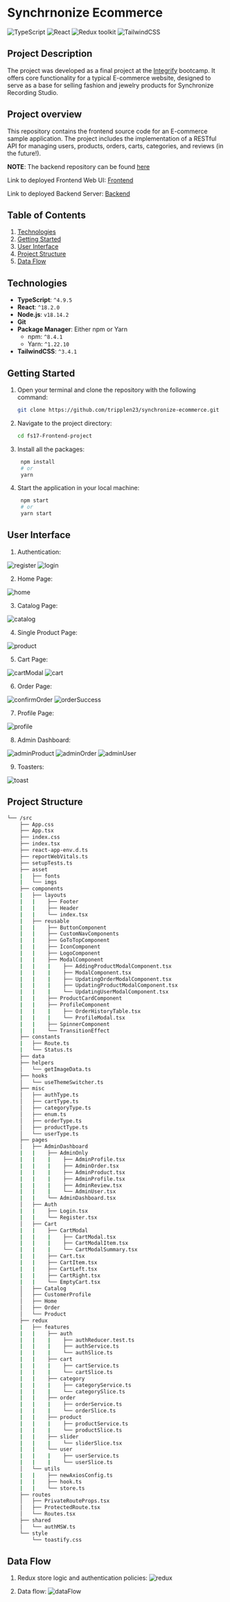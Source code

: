 # Synchrnonize Ecommerce

![TypeScript](https://img.shields.io/badge/TypeScript-v.4-green)
![React](https://img.shields.io/badge/React-v.18.2-blue)
![Redux toolkit](https://img.shields.io/badge/Redux-v.2.2-brown)
![TailwindCSS](https://img.shields.io/badge/TailwindCSS-v.3.4.1-lightblue)

## Project Description

The project was developed as a final project at the [Integrify](https://www.integrify.io/) bootcamp. It offers core functionality for a typical E-commerce website, designed to serve as a base for selling fashion and jewelry products for Synchronize Recording Studio.

## Project overview

This repository contains the frontend source code for an E-commerce sample application. The project includes the implementation of a RESTful API for managing users, products, orders, carts, categories, and reviews (in the future!).

**NOTE**: The backend repository can be found [here](https://github.com/tripplen23/fs17_CSharp_FullStack)

Link to deployed Frontend Web UI: [Frontend](https://fs17-frontend-project-zln9-kl59btf0o.vercel.app/)

Link to deployed Backend Server: [Backend](https://sync-ecommerce.azurewebsites.net/index.html)

## Table of Contents

1. [Technologies](#technologies)
2. [Getting Started](#getting-started)
3. [User Interface](#user-interface)
4. [Project Structure](#project-structure)
5. [Data Flow](#data-flow)

## Technologies

- **TypeScript**: `^4.9.5`
- **React**: `^18.2.0`
- **Node.js**: `v18.14.2`
- **Git**
- **Package Manager**: Either npm or Yarn
  - npm: `^8.4.1`
  - Yarn: `^1.22.10`
- **TailwindCSS**: `^3.4.1`

## Getting Started

1. Open your terminal and clone the repository with the following command:

   ```sh
   git clone https://github.com/tripplen23/synchronize-ecommerce.git

   ```

2. Navigate to the project directory:

   ```sh
   cd fs17-Frontend-project

   ```

3. Install all the packages:

   ```sh
    npm install
    # or
    yarn
    ```

4. Start the application in your local machine:

   ```sh
    npm start
    # or
    yarn start
    ```

## User Interface

1. Authentication:

![register](image/README/register.png)
![login](image/README/login.png)

2. Home Page:

![home](image/README/home.png)

3. Catalog Page:

![catalog](image/README/catalog.png)

4. Single Product Page:

![product](image/README/product.png)

5. Cart Page:

![cartModal](image/README/cartModal.png)
![cart](image/README/cart.png)

6. Order Page:

![confirmOrder](image/README/confirmOrder.png)
![orderSuccess](image/README/orderSuccess.png)

7. Profile Page:

![profile](image/README/profile.png)

8. Admin Dashboard:

![adminProduct](image/README/adminProduct.png)
![adminOrder](image/README/adminOrder.png)
![adminUser](image/README/adminUser.png)

9. Toasters:

![toast](image/README/toast.png)

## Project Structure

```sh
└── /src
    ├── App.css
    ├── App.tsx
    ├── index.css
    ├── index.tsx
    ├── react-app-env.d.ts
    ├── reportWebVitals.ts
    ├── setupTests.ts
    ├── asset
    |   ├── fonts
    |   └── imgs
    ├── components
    |   ├── layouts
    |   |    ├── Footer
    |   |    ├── Header
    |   |    └── index.tsx
    |   ├── reusable
    |   |    ├── ButtonComponent
    |   |    ├── CustomNavComponents
    |   |    ├── GoToTopComponent
    |   |    ├── IconComponent
    |   |    ├── LogoComponent
    |   |    ├── ModalComponent
    |   |    |    ├── AddingProductModalComponent.tsx
    |   |    |    ├── ModalComponent.tsx
    |   |    |    ├── UpdatingOrderModalComponent.tsx
    |   |    |    ├── UpdatingProductModalComponent.tsx
    |   |    |    └── UpdatingUserModalComponent.tsx
    |   |    ├── ProductCardComponent
    |   |    ├── ProfileComponent
    |   |    |    ├── OrderHistoryTable.tsx
    |   |    |    └── ProfileModal.tsx
    |   |    ├── SpinnerComponent
    |   |    └── TransitionEffect
    ├── constants
    |   ├── Route.ts
    |   └── Status.ts
    ├── data
    ├── helpers
    │   └── getImageData.ts
    ├── hooks
    │   └── useThemeSwitcher.ts
    ├── misc
    │   ├── authType.ts
    │   ├── cartType.ts
    │   ├── categoryType.ts
    │   ├── enum.ts
    │   ├── orderType.ts
    │   ├── productType.ts
    │   └── userType.ts
    ├── pages
    │   ├── AdminDashboard
    |   |    ├── AdminOnly
    |   |    |    ├── AdminProfile.tsx
    |   |    |    ├── AdminOrder.tsx
    |   |    |    ├── AdminProduct.tsx
    |   |    |    ├── AdminProfile.tsx
    |   |    |    ├── AdminReview.tsx
    |   |    |    └── AdminUser.tsx
    |   |    └── AdminDashboard.tsx
    │   ├── Auth
    |   |    ├── Login.tsx
    |   |    └── Register.tsx
    │   ├── Cart
    |   |    ├── CartModal
    |   |    |    ├── CartModal.tsx
    |   |    |    ├── CartModalItem.tsx
    |   |    |    └── CartModalSummary.tsx
    |   |    ├── Cart.tsx
    |   |    ├── CartItem.tsx
    |   |    ├── CartLeft.tsx
    |   |    ├── CartRight.tsx
    |   |    └── EmptyCart.tsx
    │   ├── Catalog
    │   ├── CustomerProfile
    │   ├── Home
    │   ├── Order
    │   └── Product
    ├── redux
    |   ├── features
    |   |    ├── auth
    |   |    |    ├── authReducer.test.ts
    |   |    |    ├── authService.ts
    |   |    |    └── authSlice.ts
    |   |    ├── cart
    |   |    |    ├── cartService.ts
    |   |    |    └── cartSlice.ts
    |   |    ├── category
    |   |    |    ├── categoryService.ts
    |   |    |    └── categorySlice.ts
    |   |    ├── order
    |   |    |    ├── orderService.ts
    |   |    |    └── orderSlice.ts
    |   |    ├── product
    |   |    |    ├── productService.ts
    |   |    |    └── productSlice.ts
    |   |    ├── slider
    |   |    |    └── sliderSlice.tsx
    |   |    └── user
    |   |    |    ├── userService.ts
    |   |    |    └── userSlice.ts
    │   └── utils
    |   |    ├── newAxiosConfig.ts
    |   |    ├── hook.ts
    |   |    └── store.ts
    ├── routes
    │   ├── PrivateRouteProps.tsx
    │   ├── ProtectedRoute.tsx
    │   └── Routes.tsx
    ├── shared
    │   └── authMSW.ts
    └── style
        └── toastify.css
```

## Data Flow

1. Redux store logic and authentication policies:
   ![redux](image/README/redux.png)

2. Data flow:
   ![dataFlow](image/README/dataFlow.png)
